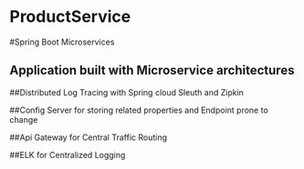 # ProductService
#Spring Boot Microservices

## Application built with Microservice architectures

##Distributed Log Tracing with Spring cloud Sleuth and Zipkin

##Config Server for storing related properties and Endpoint prone to change

##Api Gateway for Central Traffic Routing

##ELK for Centralized Logging


